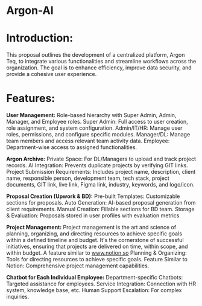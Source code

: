# Argon-AI
# Introduction:
This proposal outlines the development of a centralized platform, Argon Teq, to integrate various functionalities and streamline workflows across the organization. The goal is to enhance efficiency, improve data security, and provide a cohesive user experience.
# Features:
**User Management:**
Role-based hierarchy with Super Admin, Admin, Manager, and Employee roles.
Super Admin: Full access to user creation, role assignment, and system configuration.
Admin/IT/HR: Manage user roles, permissions, and configure specific modules.
Manager/DL: Manage team members and access relevant team activity data.
Employee: Department-wise access to assigned functionalities.

**Argon Archive:**
Private Space: For DL/Managers to upload and track project records.
AI Integration: Prevents duplicate projects by verifying GIT links.
Project Submission Requirements: Includes project name, description, client name, responsible person, development team, tech stack, project documents, GIT link, live link, Figma link, industry, keywords, and logo/icon.

**Proposal Creation (Upwork & BD):**
Pre-built Templates: Customizable sections for proposals.
Auto Generation: AI-based proposal generation from client requirements.
Manual Creation: Fillable sections for BD team.
Storage & Evaluation: Proposals stored in user profiles with evaluation metrics

**Project Management:**
Project management is the art and science of planning, organizing, and directing resources to achieve specific goals within a defined timeline and budget. It's the cornerstone of successful initiatives, ensuring that projects are delivered on time, within scope, and within budget. A feature similar to www.notion.so 
Planning & Organizing: Tools for directing resources to achieve specific goals.
Feature Similar to Notion: Comprehensive project management capabilities.

**Chatbot for Each Individual Employee:**
Department-specific Chatbots: Targeted assistance for employees.
Service Integration: Connection with HR system, knowledge base, etc.
Human Support Escalation: For complex inquiries.

